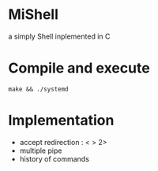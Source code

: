 # MiShell
a simply Shell inplemented in C

# Compile and execute

```make && ./systemd ```

# Implementation

- accept redirection : < > 2>
- multiple pipe
- history of commands 
